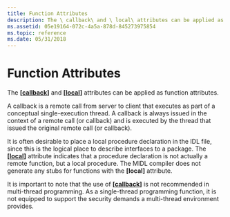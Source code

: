 ```yaml
---
title: Function Attributes
description: The \ callback\ and \ local\ attributes can be applied as function attributes.
ms.assetid: 05e19164-072c-4a5a-878d-845273975854
ms.topic: reference
ms.date: 05/31/2018
---
```


# Function Attributes

The **\[**[**callback**](/windows/desktop/Midl/callback)**\]** and **\[**[**local**](/windows/desktop/Midl/local)**\]** attributes can be applied as function attributes.

A callback is a remote call from server to client that executes as part of a conceptual single-execution thread. A callback is always issued in the context of a remote call (or callback) and is executed by the thread that issued the original remote call (or callback).

It is often desirable to place a local procedure declaration in the IDL file, since this is the logical place to describe interfaces to a package. The **\[**[**local**](/windows/desktop/Midl/local)**\]** attribute indicates that a procedure declaration is not actually a remote function, but a local procedure. The MIDL compiler does not generate any stubs for functions with the **\[local\]** attribute.

It is important to note that the use of **\[**[**callback**](/windows/desktop/Midl/callback)**\]** is not recommended in multi-thread programming. As a single-thread programming function, it is not equipped to support the security demands a multi-thread environment provides.

 

 
